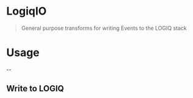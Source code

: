 # LogiqIO
> General purpose transforms for writing Events to the LOGIQ stack

# Usage
--
## Write to LOGIQ
